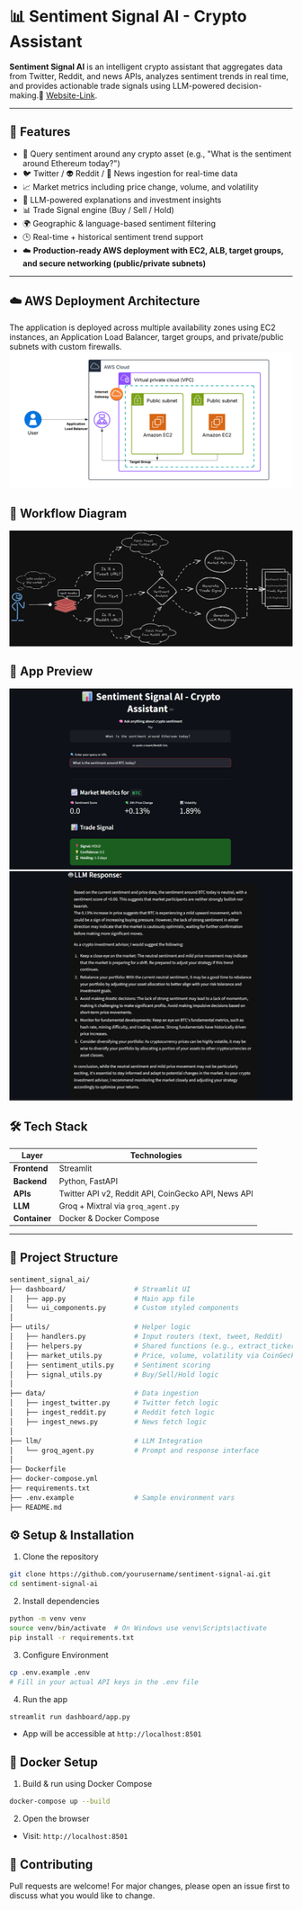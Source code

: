 # 📊 Sentiment Signal AI - Crypto Assistant

**Sentiment Signal AI** is an intelligent crypto assistant that aggregates data from Twitter, Reddit, and news APIs, analyzes sentiment trends in real time, and provides actionable trade signals using LLM-powered 
decision-making.🔗 [Website-Link](http://15.206.133.131:8504/).

---

## 🚀 Features

- 🔎 Query sentiment around any crypto asset (e.g., "What is the sentiment around Ethereum today?")
- 🐦 Twitter / 👽 Reddit / 📰 News ingestion for real-time data
- 📈 Market metrics including price change, volume, and volatility
- 🤖 LLM-powered explanations and investment insights
- 📊 Trade Signal engine (Buy / Sell / Hold)
- 🌍 Geographic & language-based sentiment filtering
- 🕒 Real-time + historical sentiment trend support
- ☁️ **Production-ready AWS deployment with EC2, ALB, target groups, and secure networking (public/private subnets)**


---
## ☁️ AWS Deployment Architecture
The application is deployed across multiple availability zones using EC2 instances, an Application Load Balancer, target groups, and private/public subnets with custom firewalls.
![img.png](workflow_diagram/diagram4.png)
## 🔁 Workflow Diagram
![img.png](workflow_diagram/diagram3.png)
## 📸 App Preview
![img.png](workflow_diagram/diagram1.png)
![img.png](workflow_diagram/diagram2.png)
## 🛠️ Tech Stack

| Layer         | Technologies |
|---------------|--------------|
| **Frontend**  | Streamlit    |
| **Backend**   | Python, FastAPI  |
| **APIs**      | Twitter API v2, Reddit API, CoinGecko API, News API |
| **LLM**       | Groq + Mixtral via `groq_agent.py` |
| **Container** | Docker & Docker Compose |

---

## 📁 Project Structure

```bash
sentiment_signal_ai/
├── dashboard/                 # Streamlit UI
│   ├── app.py                 # Main app file
│   └── ui_components.py       # Custom styled components
│
├── utils/                     # Helper logic
│   ├── handlers.py            # Input routers (text, tweet, Reddit)
│   ├── helpers.py             # Shared functions (e.g., extract_ticker)
│   ├── market_utils.py        # Price, volume, volatility via CoinGecko
│   ├── sentiment_utils.py     # Sentiment scoring
│   ├── signal_utils.py        # Buy/Sell/Hold logic
│
├── data/                      # Data ingestion
│   ├── ingest_twitter.py      # Twitter fetch logic
│   ├── ingest_reddit.py       # Reddit fetch logic
│   ├── ingest_news.py         # News fetch logic
│
├── llm/                       # LLM Integration
│   └── groq_agent.py          # Prompt and response interface
│
├── Dockerfile
├── docker-compose.yml
├── requirements.txt
├── .env.example               # Sample environment vars
├── README.md
```
## ⚙️ Setup & Installation
1. Clone the repository
```bash
git clone https://github.com/yourusername/sentiment-signal-ai.git
cd sentiment-signal-ai
```
2. Install dependencies
```bash
python -m venv venv
source venv/bin/activate  # On Windows use venv\Scripts\activate
pip install -r requirements.txt
```
3. Configure Environment
```bash
cp .env.example .env
# Fill in your actual API keys in the .env file
```
4. Run the app
```bash
streamlit run dashboard/app.py
```
- App will be accessible at ```http://localhost:8501```

## 🐳 Docker Setup
1. Build & run using Docker Compose
```bash
docker-compose up --build
```
2. Open the browser
- Visit: ```http://localhost:8501```

## 🤝 Contributing
Pull requests are welcome! For major changes, please open an issue first to discuss what you would like to change.

